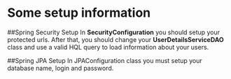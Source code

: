# Some setup information

##Spring Security Setup
In **SecurityConfiguration** you should setup your protected urls. After that, you should change your **UserDetailsServiceDAO** class and use a valid HQL query to load information about your users.
  	
##Spring JPA Setup
In JPAConfiguration class you must setup your database name, login and password.
  	

